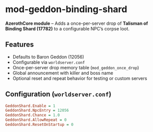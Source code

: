 # mod-geddon-binding-shard

**AzerothCore module** – Adds a once-per-server drop of **Talisman of Binding Shard (17782)** to a configurable NPC’s corpse loot.

## Features
- Defaults to Baron Geddon (12056)
- Configurable via `worldserver.conf`
- Once-per-server drop memory table (`mod_geddon_once_drop`)
- Global announcement with killer and boss name
- Optional reset and repeat behavior for testing or custom servers

## Configuration (`worldserver.conf`)
```ini
GeddonShard.Enable = 1
GeddonShard.NpcEntry = 12056
GeddonShard.Chance = 1.0
GeddonShard.AllowRepeat = 0
GeddonShard.ResetOnStartup = 0
